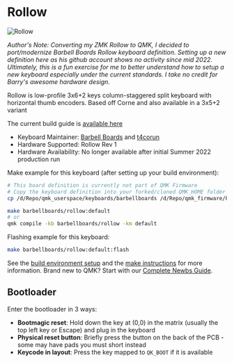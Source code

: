 # Rollow

![Rollow](https://assets.bigcartel.com/product_images/327532800/BothBoards_Logo.png?auto=format&fit=max&h=300)

*Author's Note: Converting my ZMK Rollow to QMK, I decided to port/modernize Barbell Boards Rollow keyboard definition. Setting up a new definition here as his github account shows no activity since mid 2022. Ultimately, this is a fun exercise for me to better understand how to setup a new keyboard especially under the current standards. I take no credit for Barry's awesome hardware design.*

Rollow is low-profile 3x6+2 keys column-staggered split keyboard with horizontal thumb encoders. Based off Corne and also available in a 3x5+2 variant

The current build guide is [available here](https://github.com/barbellboards/Rollow/blob/main/Instructions/BuildGuide.md)

* Keyboard Maintainer: [Barbell Boards](https://github.com/barbellboards) and [t4corun](https://github.com/t4corun/qmk_userspace)
* Hardware Supported: Rollow Rev 1
* Hardware Availability: No longer available after initial Summer 2022 production run

Make example for this keyboard (after setting up your build environment):

```bash
# This board definition is currently not part of QMK Firmware
# Copy the keyboard definition into your forked/cloned QMK_HOME folder
cp /d/Repo/qmk_userspace/keyboards/barbellboards /d/Repo/qmk_firmware/keyboards/ -R

make barbellboards/rollow:default
# or
qmk compile -kb barbellboards/rollow -km default
```

Flashing example for this keyboard:

```bash
make barbellboards/rollow:default:flash
```

See the [build environment setup](https://docs.qmk.fm/#/getting_started_build_tools) and the [make instructions](https://docs.qmk.fm/#/getting_started_make_guide) for more information. Brand new to QMK? Start with our [Complete Newbs Guide](https://docs.qmk.fm/#/newbs).

## Bootloader

Enter the bootloader in 3 ways:

* **Bootmagic reset**: Hold down the key at (0,0) in the matrix (usually the top left key or Escape) and plug in the keyboard
* **Physical reset button**: Briefly press the button on the back of the PCB - some may have pads you must short instead
* **Keycode in layout**: Press the key mapped to `QK_BOOT` if it is available